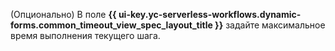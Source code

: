 (Опционально) В поле **{{ ui-key.yc-serverless-workflows.dynamic-forms.common_timeout_view_spec_layout_title }}** задайте максимальное время выполнения текущего шага.